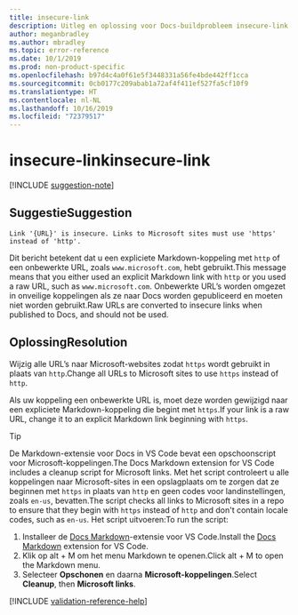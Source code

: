 ```yaml
---
title: insecure-link
description: Uitleg en oplossing voor Docs-buildprobleem insecure-link
author: meganbradley
ms.author: mbradley
ms.topic: error-reference
ms.date: 10/1/2019
ms.prod: non-product-specific
ms.openlocfilehash: b97d4c4a0f61e5f3448331a56fe4bde442ff1cca
ms.sourcegitcommit: 0cb0177c209abab1a72af4f411ef527fa5cf10f9
ms.translationtype: HT
ms.contentlocale: nl-NL
ms.lasthandoff: 10/16/2019
ms.locfileid: "72379517"
---
```

# <a name="insecure-link"></a><span data-ttu-id="68ae9-103">insecure-link</span><span class="sxs-lookup"><span data-stu-id="68ae9-103">insecure-link</span></span>

[!INCLUDE [suggestion-note](includes/suggestion-note.md)]

## <a name="suggestion"></a><span data-ttu-id="68ae9-104">Suggestie</span><span class="sxs-lookup"><span data-stu-id="68ae9-104">Suggestion</span></span>

`Link '{URL}' is insecure. Links to Microsoft sites must use 'https' instead of 'http'.`

<span data-ttu-id="68ae9-105">Dit bericht betekent dat u een expliciete Markdown-koppeling met `http` of een onbewerkte URL, zoals `www.microsoft.com`, hebt gebruikt.</span><span class="sxs-lookup"><span data-stu-id="68ae9-105">This message means that you either used an explicit Markdown link with `http` or you used a raw URL, such as `www.microsoft.com`.</span></span> <span data-ttu-id="68ae9-106">Onbewerkte URL’s worden omgezet in onveilige koppelingen als ze naar Docs worden gepubliceerd en moeten niet worden gebruikt.</span><span class="sxs-lookup"><span data-stu-id="68ae9-106">Raw URLs are converted to insecure links when published to Docs, and should not be used.</span></span>

## <a name="resolution"></a><span data-ttu-id="68ae9-107">Oplossing</span><span class="sxs-lookup"><span data-stu-id="68ae9-107">Resolution</span></span>

<span data-ttu-id="68ae9-108">Wijzig alle URL’s naar Microsoft-websites zodat `https` wordt gebruikt in plaats van `http`.</span><span class="sxs-lookup"><span data-stu-id="68ae9-108">Change all URLs to Microsoft sites to use `https` instead of `http`.</span></span>

<span data-ttu-id="68ae9-109">Als uw koppeling een onbewerkte URL is, moet deze worden gewijzigd naar een expliciete Markdown-koppeling die begint met `https`.</span><span class="sxs-lookup"><span data-stu-id="68ae9-109">If your link is a raw URL, change it to an explicit Markdown link beginning with `https`.</span></span>

> [!TIP]
> <span data-ttu-id="68ae9-110">De Markdown-extensie voor Docs in VS Code bevat een opschoonscript voor Microsoft-koppelingen.</span><span class="sxs-lookup"><span data-stu-id="68ae9-110">The Docs Markdown extension for VS Code includes a cleanup script for Microsoft links.</span></span> <span data-ttu-id="68ae9-111">Met het script controleert u alle koppelingen naar Microsoft-sites in een opslagplaats om te zorgen dat ze beginnen met `https` in plaats van `http` en geen codes voor landinstellingen, zoals `en-us`, bevatten.</span><span class="sxs-lookup"><span data-stu-id="68ae9-111">The script checks all links to Microsoft sites in a repo to ensure that they begin with `https` instead of `http` and don't contain locale codes, such as `en-us`.</span></span> <span data-ttu-id="68ae9-112">Het script uitvoeren:</span><span class="sxs-lookup"><span data-stu-id="68ae9-112">To run the script:</span></span>
>
> 1. <span data-ttu-id="68ae9-113">Installeer de [Docs Markdown](https://marketplace.visualstudio.com/items?itemName=docsmsft.docs-markdown)-extensie voor VS Code.</span><span class="sxs-lookup"><span data-stu-id="68ae9-113">Install the [Docs Markdown](https://marketplace.visualstudio.com/items?itemName=docsmsft.docs-markdown) extension for VS Code.</span></span>
> 1. <span data-ttu-id="68ae9-114">Klik op alt + M om het menu Markdown te openen.</span><span class="sxs-lookup"><span data-stu-id="68ae9-114">Click alt + M to open the Markdown menu.</span></span>
> 1. <span data-ttu-id="68ae9-115">Selecteer **Opschonen** en daarna **Microsoft-koppelingen**.</span><span class="sxs-lookup"><span data-stu-id="68ae9-115">Select **Cleanup**, then **Microsoft links**.</span></span>

<!--make sure to add this file to your includes folder and verify the path-->
[!INCLUDE [validation-reference-help](includes/validation-reference-help.md)]
